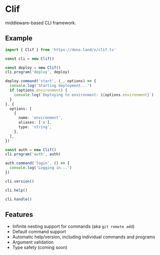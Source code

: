 # Clif

middleware-based CLI framework.

## Example

```ts
import { Clif } from 'https://deno.land/x/clif.ts'

const cli = new Clif()

const deploy = new Clif()
cli.program('deploy', deploy)

deploy.command('start', (_, options) => {
  console.log('Starting deployment...')
  if (options.environment) {
    console.log(`Deploying to environment: ${options.environment}`)
  }
}, {
  options: [
    {
      name: 'environment',
      aliases: ['e'],
      type: 'string',
    },
  ],
})

const auth = new Clif()
cli.program('auth', auth)

auth.command('login', () => {
  console.log('Logging in...')
})

cli.version()

cli.help()

cli.handle()
```

## Features

- Infinite nesting support for commands (aka `git remote add`)
- Default command support
- Automatic help/version, including individual commands and programs
- Argument validation
- Type safety (coming soon)
